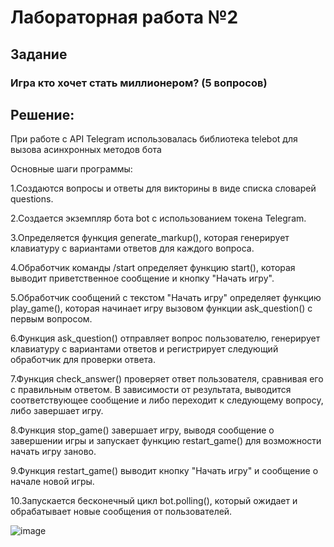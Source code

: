 # Лабораторная работа №2
## Задание
### Игра кто хочет стать миллионером? (5 вопросов)

## Решение: 

При работе с API Telegram использовалась библиотека telebot для вызова асинхронных методов бота

Основные шаги программы:

1.Создаются вопросы и ответы для викторины в виде списка словарей questions.

2.Создается экземпляр бота bot с использованием токена Telegram.

3.Определяется функция generate_markup(), которая генерирует клавиатуру с вариантами ответов для каждого вопроса.

4.Обработчик команды /start определяет функцию start(), которая выводит приветственное сообщение и кнопку "Начать игру".

5.Обработчик сообщений с текстом "Начать игру" определяет функцию play_game(), которая начинает игру вызовом функции ask_question() с первым вопросом.

6.Функция ask_question() отправляет вопрос пользователю, генерирует клавиатуру с вариантами ответов и регистрирует следующий обработчик для проверки ответа.

7.Функция check_answer() проверяет ответ пользователя, сравнивая его с правильным ответом. В зависимости от результата, выводится соответствующее сообщение и либо переходит к следующему вопросу, либо завершает игру.

8.Функция stop_game() завершает игру, выводя сообщение о завершении игры и запускает функцию restart_game() для возможности начать игру заново.

9.Функция restart_game() выводит кнопку "Начать игру" и сообщение о начале новой игры.

10.Запускается бесконечный цикл bot.polling(), который ожидает и обрабатывает новые сообщения от пользователей.

![image](https://github.com/HESOYAMSPQK/dynamic-language-labs/assets/75386181/7627bfe2-a7c1-45d7-85ec-4743b894bfc9)
